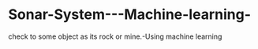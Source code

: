 # Sonar-System---Machine-learning-
check to some object as its rock or mine.-Using machine learning
